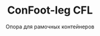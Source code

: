 ---
title: "ConFoot-leg CFL"
subtitle: "Опора для рамочных контейнеров"
mainImage: "/images/products/confoot-leg-cfl-main.jpg"
gallery:
  - "/images/products/confoot-leg-cfl-1.jpg"
  - "/images/products/confoot-leg-cfl-2.jpg"
  - "/images/products/confoot-leg-cfl-3.jpg"
shortDescription: "ConFoot-leg CFL предназначен специально для рамочных контейнеров, идеально подходя к их конструкциям, что позволяет использовать контейнеры в качестве емкостей для хранения жидкостей и других материалов."
technicalDescription: "Модель CFL разработана для сферических контейнеров, применяемых для перевозки жидкостей, требующих выдержки высокого давления, поскольку сферическая форма наиболее эффективно распределяет давление, но нуждается в рамочной конструкции для транспортировки."
videoID: "C2KwnEb-npU"
specifications:
  - name: "Вес"
    value: "24 кг за опору"
  - name: "Грузоподъемность"
    value: "30 тонн"
  - name: "Диапазон регулировки"
    value: "1,043 мм до 1,448 мм"
  - name: "Материал"
    value: "Высококачественная сталь"
price: "3.600 EUR"
priceVAT: "4.356 EUR"
pricingNotes: "Доступны скидки при оптовых закупках. Свяжитесь с нами для получения подробной информации."
buyLink: "/contact"
howToUse: |
  1. Разместите опору CFL в углу рамки контейнера
  2. Зафиксируйте механизм блокировки
  3. При необходимости отрегулируйте высоту в пределах от 1,043 мм до 1,448 мм
  4. Повторите для всех необходимых углов
  5. Опустите прицеп и отъезжайте, оставив контейнер на опорах
benefits:
  - title: "Идеальное соответствие каркасу"
    description: "Разработана для идеальной подгонки рам специализированных контейнеров"
  - title: "Хранение жидкостей"
    description: "Позволяет использовать контейнеры в качестве емкостей для хранения жидкостей, требующих выдержки высокого давления"
  - title: "Специализированный дизайн"
    description: "Разработана специально для уникальных требований рамочных контейнеров"
  - title: "Универсальное применение"
    description: "Подходит для различных отраслей, требующих специализированного хранения и обработки контейнеров"
  - title: "Мгновенная мобильность"
    description: "Контейнеры всегда готовы к перемещению – достаточно подъехать прицепом под контейнер, чтобы продолжить транспортировку"
  - title: "Оптимизация затрат"
    description: "Снижает расходы и экономит время, позволяя обрабатывать специализированные контейнеры без дополнительного оборудования"
articleContent: |
  ## Что такое ConFoot-leg CFL?

  ConFoot-leg CFL — это специализированное решение в виде опоры для контейнеров, разработанное специально для рамочных контейнеров. В отличие от стандартных контейнеров, сферические контейнеры, используемые для перевозки жидкостей, требующих выдержки высокого давления, нуждаются в рамочной конструкции для транспортировки, поскольку именно сферическая форма наиболее эффективно распределяет давление. Модель CFL создана с учетом идеального соответствия этим рамам, что позволяет использовать такие специализированные контейнеры в качестве емкостей для хранения жидкостей и других материалов, требующих устойчивости к давлению.

  ## Основные преимущества для специализированной обработки контейнеров

  ConFoot-leg CFL предоставляет значительные эксплуатационные преимущества для предприятий, работающих с рамочными контейнерами, особенно используемыми для перевозки и хранения жидкостей. Благодаря возможности установки этих специализированных контейнеров на опоры можно создавать гибкие решения для хранения жидкостей и других материалов, чувствительных к давлению, без необходимости в постоянной инфраструктуре.

  Модель CFL позволяет предприятиям оптимизировать процессы работы со специализированными контейнерами, обеспечивая безопасную поддержку рамочных конструкций во время погрузки, разгрузки и хранения. Такая универсальность делает CFL идеальным решением для отраслей, зависящих от транспортировки и хранения жидкостей и других материалов, для которых необходимы контейнеры, устойчивые к давлению.

  ## Как это работает

  Опора ConFoot-leg CFL надежно крепится к рамам специализированных контейнеров, обеспечивая стабильную поддержку при проведении погрузки, разгрузки или хранения. Опоры имеют диапазон регулировки от 1,043 мм до 1,448 мм, что позволяет использовать их в различных эксплуатационных условиях. Каждая опора весит 24 кг, что облегчает работу операторам, а система обеспечивает значительную грузоподъемность — до 30 тонн.

  Процесс установки прост:
  1. Разместите опоры CFL в углах рам контейнера
  2. Зафиксируйте механизм блокировки для надежного крепления опор
  3. Отрегулируйте высоту по мере необходимости, исходя из ваших требований
  4. Опустите прицеп и отъезжайте, оставив контейнер надежно установленным на опорах

  Когда наступит время перемещать контейнер, просто подъедьте прицепом под него, закрепите контейнер на прицепе, снимите опоры и продолжайте движение.

  ## Применение ConFoot-leg CFL

  ### Химическая промышленность
  Химическая промышленность значительно выигрывает от способности CFL безопасно поддерживать контейнеры, используемые для хранения и перевозки химикатов и жидких материалов. Возможность размещения этих специализированных контейнеров на опорах позволяет создавать гибкие решения для хранения, поддерживая целостность материалов, чувствительных к давлению, и оптимизируя использование пространства.

  ### Нефтегазовый сектор
  Для нефтегазового сектора CFL предоставляет ценную гибкость при обработке контейнеров, используемых для различных нефтепродуктов. Возможность безопасного размещения этих контейнеров на опорах позволяет более эффективно проводить погрузочно-разгрузочные работы, а также создавать временные емкости для хранения в периоды пиковых нагрузок.

  ### Пищевая и напитковая промышленность
  Пищевая и напитковая промышленность может использовать опоры CFL для контейнеров, применяемых при перевозке и хранении жидких пищевых продуктов. Стабильность и надежность системы обеспечивают безопасное обращение с этими чувствительными материалами без риска загрязнения или повреждения.

  ### Очистка и водоснабжение
  Операции по очистке воды и водоснабжению могут воспользоваться возможностями CFL по поддержке контейнеров, используемых для хранения и перевозки химикатов для обработки воды и других жидких материалов. Эта возможность позволяет более гибко и эффективно управлять этими важными ресурсами.

  ## Технические характеристики

  - Грузоподъемность: 30 тонн
  - Вес: 24 кг за опору
  - Диапазон регулировки: от 1,043 мм до 1,448 мм
  - Материал: Высококачественная сталь с износостойким покрытием
  - Совместимость: Специализированные рамочные контейнеры, особенно предназначенные для перевозки жидкостей

  ConFoot-leg CFL представляет собой специализированное решение для работы с рамочными контейнерами, предоставляя предприятиям возможность оптимизировать процессы с использованием сферических контейнеров для жидкостей и других материалов, требующих устойчивости к давлению. Благодаря возможности безопасного размещения этих специализированных контейнеров на опорах, CFL помогает предприятиям достигать большей эффективности и гибкости в операциях по обращению с контейнерами.
---